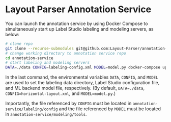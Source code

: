 # Layout Parser Annotation Service

You can launch the annotation service by using Docker Compose to simultaneously start up Label Studio labeling and modeling servers, as below:

```bash
# clone repo
git clone --recurse-submodules git@github.com:Layout-Parser/annotation-service.git
# change working directory to annotation service repo
cd annotation-service
# start labeling and modeling servers
DATA=./data CONFIG=labeling-config.xml MODEL=model.py docker-compose up --build -d
```

In the last command, the environmental variables `DATA`, `CONFIG`, and `MODEL` are used to set the labeling data directory, Label Studio configuration file, and ML backend model file, respectively. (By default, `DATA=./data`, `CONFIG=horizontal-layout.xml`, and `MODEL=model.py`.)

Importantly, the file referenced by `CONFIG` must be located in `annotation-service/labeling/config` and the file referenced by `MODEL` must be located in `annotation-service/modeling/tools`.